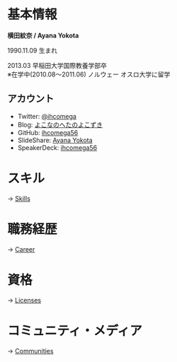 # 基本情報

**横田紋奈 / Ayana Yokota**

1990.11.09 生まれ  

2013.03 早稲田大学国際教養学部卒  
※在学中(2010.08〜2011.06) ノルウェー オスロ大学に留学  

## アカウント
* Twitter: [@ihcomega](https://twitter.com/ihcomega)
* Blog: [よこなのへたのよこずき](http://ihcomega.hatenadiary.com/)
* GitHub: [ihcomega56](https://github.com/ihcomega56)
* SlideShare: [Ayana Yokota](https://www.slideshare.net/ihcomega)
* SpeakerDeck: [ihcomega56](https://speakerdeck.com/ihcomega56)

# スキル
-> [Skills](Skills.md)

# 職務経歴
-> [Career](Career.md)

# 資格
-> [Licenses](Licenses.md)

# コミュニティ・メディア
-> [Communities](Communities.md)
